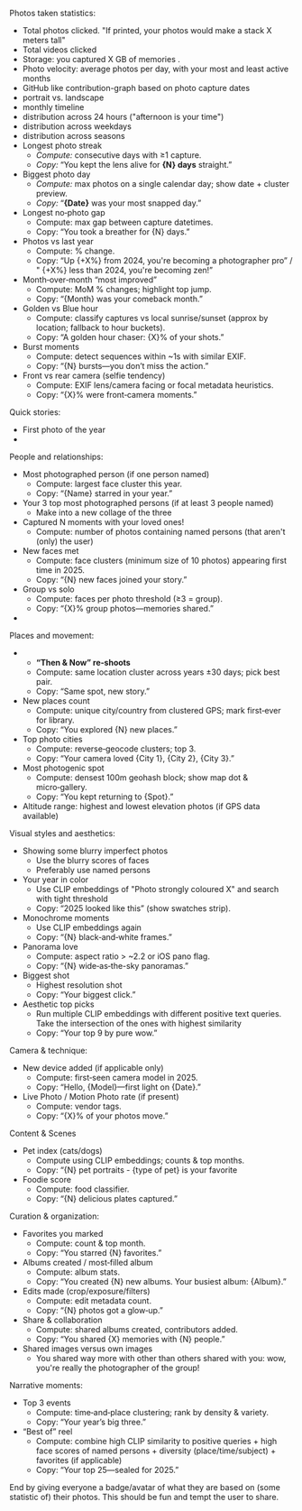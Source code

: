 Photos taken statistics:

- Total photos clicked. "If printed, your photos would make a stack X meters tall"
- Total videos clicked
- Storage: you captured X GB of memories .
- Photo velocity: average photos per day, with your most and least active months
- GitHub like contribution-graph based on photo capture dates
- portrait vs. landscape
- monthly timeline
- distribution across 24 hours ("afternoon is your time")
- distribution across weekdays
- distribution across seasons
- Longest photo streak
  - _Compute:_ consecutive days with ≥1 capture.
  - _Copy:_ “You kept the lens alive for **{N} days** straight.”
- Biggest photo day
  - _Compute:_ max photos on a single calendar day; show date + cluster preview.
  - _Copy:_ “**{Date}** was your most snapped day.”
- Longest no‑photo gap
  - Compute: max gap between capture datetimes.
  - Copy: “You took a breather for {N} days.”
- Photos vs last year
  - Compute: % change.
  - Copy: “Up {+X%} from 2024, you're becoming a photographer pro” / " {+X%} less than 2024, you're becoming zen!”
- Month‑over‑month “most improved”
  - Compute: MoM % changes; highlight top jump.
  - Copy: “{Month} was your comeback month.”
- Golden vs Blue hour
  - Compute: classify captures vs local sunrise/sunset (approx by location; fallback to hour buckets).
  - Copy: “A golden hour chaser: {X}% of your shots.”
- Burst moments
  - Compute: detect sequences within ~1s with similar EXIF.
  - Copy: “{N} bursts—you don’t miss the action.”
- Front vs rear camera (selfie tendency)
  - Compute: EXIF lens/camera facing or focal metadata heuristics.
  - Copy: “{X}% were front‑camera moments.”

Quick stories:

- First photo of the year
-

People and relationships:

- Most photographed person (if one person named)
  - Compute: largest face cluster this year.
  - Copy: “{Name} starred in your year.”
- Your 3 top most photographed persons (if at least 3 people named)
  - Make into a new collage of the three
- Captured N moments with your loved ones!
  - Compute: number of photos containing named persons (that aren't (only) the user)
- New faces met
  - Compute: face clusters (minimum size of 10 photos) appearing first time in 2025.
  - Copy: “{N} new faces joined your story.”
- Group vs solo
  - Compute: faces per photo threshold (≥3 = group).
  - Copy: “{X}% group photos—memories shared.”
-

Places and movement:

- - **“Then & Now” re‑shoots**
  - Compute: same location cluster across years ±30 days; pick best pair.
  - Copy: “Same spot, new story.”
- New places count
  - Compute: unique city/country from clustered GPS; mark first‑ever for library.
  - Copy: “You explored {N} new places.”
- Top photo cities
  - Compute: reverse‑geocode clusters; top 3.
  - Copy: “Your camera loved {City 1}, {City 2}, {City 3}.”
- Most photogenic spot
  - Compute: densest 100m geohash block; show map dot & micro‑gallery.
  - Copy: “You kept returning to {Spot}.”
- Altitude range: highest and lowest elevation photos (if GPS data available)

Visual styles and aesthetics:

- Showing some blurry imperfect photos
  - Use the blurry scores of faces
  - Preferably use named persons
- Your year in color
  - Use CLIP embeddings of "Photo strongly coloured X" and search with tight threshold
  - Copy: “2025 looked like this” (show swatches strip).
- Monochrome moments
  - Use CLIP embeddings again
  - Copy: “{N} black‑and‑white frames.”
- Panorama love
  - Compute: aspect ratio > ~2.2 or iOS pano flag.
  - Copy: “{N} wide‑as‑the-sky panoramas.”
- Biggest shot
  - Highest resolution shot
  - Copy: “Your biggest click.”
- Aesthetic top picks
  - Run multiple CLIP embeddings with different positive text queries. Take the intersection of the ones with highest similarity
  - Copy: “Your top 9 by pure wow.”

Camera & technique:

- New device added (if applicable only)
  - Compute: first‑seen camera model in 2025.
  - Copy: “Hello, {Model}—first light on {Date}.”
- Live Photo / Motion Photo rate (if present)
  - Compute: vendor tags.
  - Copy: “{X}% of your photos move.”

Content & Scenes

- Pet index (cats/dogs)
  - Compute using CLIP embeddings; counts & top months.
  - Copy: “{N} pet portraits - {type of pet} is your favorite
- Foodie score
  - Compute: food classifier.
  - Copy: “{N} delicious plates captured.”

Curation & organization:

- Favorites you marked
  - Compute: count & top month.
  - Copy: “You starred {N} favorites.”
- Albums created / most‑filled album
  - Compute: album stats.
  - Copy: “You created {N} new albums. Your busiest album: {Album}.”
- Edits made (crop/exposure/filters)
  - Compute: edit metadata count.
  - Copy: “{N} photos got a glow‑up.”
- Share & collaboration
  - Compute: shared albums created, contributors added.
  - Copy: “You shared {X} memories with {N} people.”
- Shared images versus own images
  - You shared way more with other than others shared with you: wow, you're really the photographer of the group!

Narrative moments:

- Top 3 events
  - Compute: time‑and‑place clustering; rank by density & variety.
  - Copy: “Your year’s big three.”
- “Best of” reel
  - Compute: combine high CLIP similarity to positive queries + high face scores of named persons + diversity (place/time/subject) + favorites (if applicable)
  - Copy: “Your top 25—sealed for 2025.”

End by giving everyone a badge/avatar of what they are based on (some statistic of) their photos. This should be fun and tempt the user to share.
